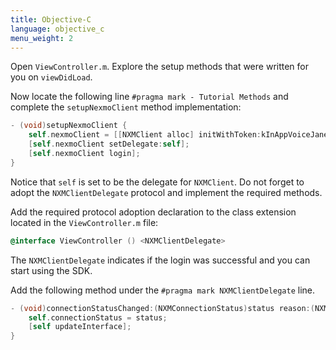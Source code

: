 ```yaml
---
title: Objective-C
language: objective_c
menu_weight: 2
---
```


Open `ViewController.m`. Explore the setup methods that were written for you on `viewDidLoad`.

Now locate the following line `#pragma mark - Tutorial Methods` and complete the `setupNexmoClient` method implementation:

```objective-c
- (void)setupNexmoClient {
    self.nexmoClient = [[NXMClient alloc] initWithToken:kInAppVoiceJaneToken];
    [self.nexmoClient setDelegate:self];
    [self.nexmoClient login];
}
```

Notice that `self` is set to be the delegate for `NXMClient`. Do not forget to adopt the `NXMClientDelegate` protocol and implement the required methods.

Add the required protocol adoption declaration to the class extension located in the `ViewController.m` file:

```objective-c
@interface ViewController () <NXMClientDelegate>
```

The `NXMClientDelegate` indicates if the login was successful and you can start using the SDK.

Add the following method under the `#pragma mark NXMClientDelegate` line.

```objective-c
- (void)connectionStatusChanged:(NXMConnectionStatus)status reason:(NXMConnectionStatusReason)reason {
    self.connectionStatus = status;
    [self updateInterface];
}
```
